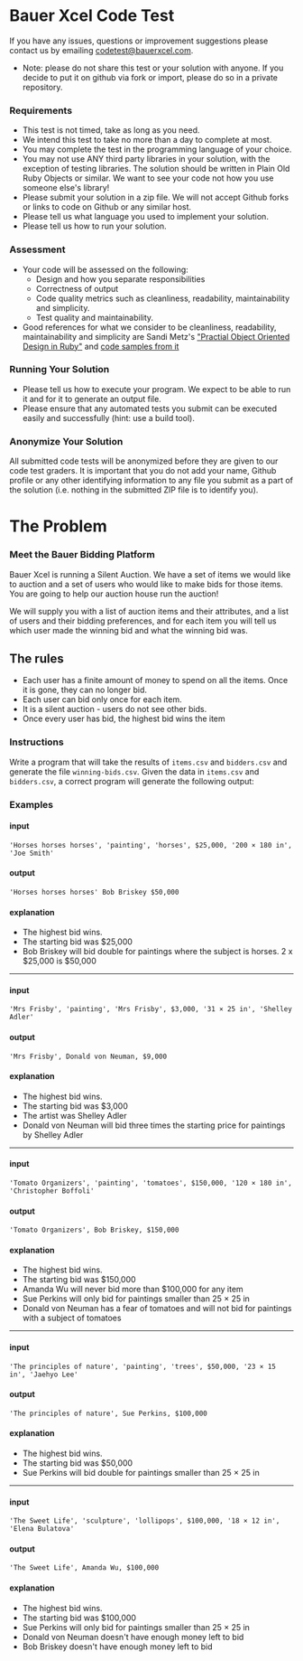 # Bauer Xcel Code Test

If you have any issues, questions or improvement suggestions please contact us by emailing
codetest@bauerxcel.com.

* Note: please do not share this test or your solution with anyone. If you decide to
put it on github via fork or import, please do so in a private repository.

### Requirements

 - This test is not timed, take as long as you need.
 - We intend this test to take no more than a day to complete at most.
 - You may complete the test in the programming language of your choice.
 - You may not use ANY third party libraries in your solution, with the exception of testing libraries. 
 The solution should be written in Plain Old Ruby Objects or similar. We want to see your code not how you use someone else's library!
 - Please submit your solution in a zip file. We will not accept Github forks or links to code on Github or any similar
 host.
 - Please tell us what language you used to implement your solution.
 - Please tell us how to run your solution.

### Assessment

- Your code will be assessed on the following:
    - Design and how you separate responsibilities
    - Correctness of output
    - Code quality metrics such as cleanliness, readability, maintainability and simplicity.
    - Test quality and maintainability.
- Good references for what we consider to be cleanliness, readability, maintainability and simplicity are
Sandi Metz's ["Practial Object Oriented Design in Ruby"](http://www.poodr.com/) and
[code samples from it](https://github.com/skmetz/poodr/)

### Running Your Solution

- Please tell us how to execute your program. We expect to be able to run it and for it to generate an output file.
- Please ensure that any automated tests you submit can be executed easily and successfully (hint: use a build tool).

### Anonymize Your Solution

All submitted code tests will be anonymized before they are given to our code test graders. It is important that
you do not add your name, Github profile or any other identifying information to any file you submit as a part of the
solution (i.e. nothing in the submitted ZIP file is to identify you).

# The Problem

### Meet the Bauer Bidding Platform

Bauer Xcel is running a Silent Auction. We have a set of items we would like to auction and a set of users who would like to make bids
for those items. You are going to help our auction house run the auction!

We will supply you with a list of auction items and their attributes, and a list of users and their bidding preferences, and for each item
you will tell us which user made the winning bid and what the winning bid was.

## The rules

- Each user has a finite amount of money to spend on all the items. Once it is gone, they can no longer bid.
- Each user can bid only once for each item.
- It is a silent auction - users do not see other bids.
- Once every user has bid, the highest bid wins the item

### Instructions

Write a program that will take the results of `items.csv` and `bidders.csv` and generate the file `winning-bids.csv`. Given the data in `items.csv` 
and `bidders.csv`, a correct program will generate the following output:



### Examples


#### input
```
'Horses horses horses', 'painting', 'horses', $25,000, '200 × 180 in', 'Joe Smith'
```

#### output
```
'Horses horses horses' Bob Briskey $50,000
```

#### explanation
- The highest bid wins. 
- The starting bid was $25,000
- Bob Briskey will bid double for paintings where the subject is horses. 2 x $25,000 is $50,000


___

#### input
```
'Mrs Frisby', 'painting', 'Mrs Frisby', $3,000, '31 × 25 in', 'Shelley Adler'
```

#### output
```
'Mrs Frisby', Donald von Neuman, $9,000
```

#### explanation
- The highest bid wins. 
- The starting bid was $3,000
- The artist was Shelley Adler
- Donald von Neuman will bid three times the starting price for paintings by Shelley Adler

___

#### input
```
'Tomato Organizers', 'painting', 'tomatoes', $150,000, '120 × 180 in', 'Christopher Boffoli'
```

#### output
```
'Tomato Organizers', Bob Briskey, $150,000 
```

#### explanation
- The highest bid wins. 
- The starting bid was $150,000
- Amanda Wu will never bid more than $100,000 for any item
- Sue Perkins will only bid for paintings smaller than 25 × 25 in
- Donald von Neuman has a fear of tomatoes and will not bid for paintings with a subject of tomatoes

___

#### input
```
'The principles of nature', 'painting', 'trees', $50,000, '23 × 15 in', 'Jaehyo Lee'
```

#### output
```
'The principles of nature', Sue Perkins, $100,000
```

#### explanation
- The highest bid wins. 
- The starting bid was $50,000
- Sue Perkins will bid double for paintings smaller than 25 × 25 in

___

#### input
```
'The Sweet Life', 'sculpture', 'lollipops', $100,000, '18 × 12 in', 'Elena Bulatova'
```

#### output
```
'The Sweet Life', Amanda Wu, $100,000
```

#### explanation
- The highest bid wins. 
- The starting bid was $100,000
- Sue Perkins will only bid for paintings smaller than 25 × 25 in
- Donald von Neuman doesn't have enough money left to bid
- Bob Briskey doesn't have enough money left to bid